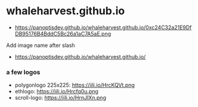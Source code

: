 # whaleharvest.github.io

* https://panoptisdev.github.io/whaleharvest.github.io/0xc24C32a21E9DfDB95176B4BddC5Bc26a1aC7A5aE.png

Add image name after slash

* https://panoptisdev.github.io/whaleharvest.github.io/

### a few logos
* polygonlogo 225x225: https://iili.io/HrcKQVt.png
* ethlogo: https://iili.io/Hrcfq0u.png
* scroll-logo: https://iili.io/HrnJIXn.png
